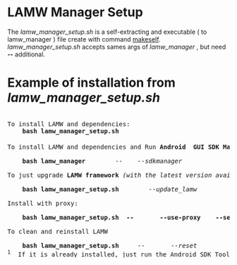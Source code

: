 # LAMW Manager Setup

<p>
	The <em>lamw_manager_setup.sh</em> is a  self-extracting and executable ( to lamw_manager ) file create with command <a href="https://makeself.io">makeself</a>.  
<em>lamw_manager_setup.sh</em> accepts sames args of <em>lamw_manager</em> , but need <strong>--</strong> additional.
</p>

Example of installation from *lamw_manager_setup.sh*
===
<pre> 
To install LAMW and dependencies:
	<strong>bash lamw_manager_setup.sh</strong>
	<br>To install LAMW and dependencies and Run <strong>Android  GUI SDK Manager</strong><sup>1</sup></br>
	<strong>bash lamw_manager</strong>        --	<em>--sdkmanager</em>
<br>To just upgrade <strong>LAMW framework</strong> <em>(with the latest version available in git)</em></br>
	<strong>bash lamw_manager_setup.sh</strong>        <em>--update_lamw</em>
<br>Install with proxy:</br>
	<strong>bash lamw_manager_setup.sh 	--       --use-proxy	--server</strong> <em>10.0.16.1</em>	<strong>--port</strong>	<em>3128</em> 
<br>To clean and reinstall LAMW</br>
	<strong>bash lamw_manager_setup.sh</strong> 	--      <em> --reset</em>
<sup>1</sup>  If it is already installed, just run the Android SDK Tools
</pre>
